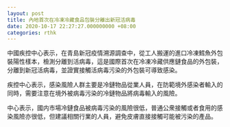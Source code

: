 ```yaml
---
layout: post
title: 內地首次在冷凍冷藏食品包裝分離出新冠活病毒
date: 2020-10-17 22:27:27.000000000 +08:00
categories: rthk
---
```


中國疾控中心表示，在青島新冠疫情溯源調查中，從工人搬運的進口冷凍鱈魚外包裝陽性樣本，檢測分離到活病毒，這是國際首次在冷凍冷藏供應鏈食品的外包裝，分離到新冠活病毒，並證實接觸活病毒污染的外包裝可導致感染。

疾控中心表示，感染風險人群主要是冷鏈物品從業人員，在防範境外感染者輸入的同時，需要注意在境外被病毒污染的冷鏈物品將病毒輸入的風險。

中心表示，國内市場冷鏈食品被病毒污染的風險很低，普通公衆接觸或者食用的感染風險亦很低，但建議相關行業的人員，避免皮膚直接接觸可能被污染的產品。
